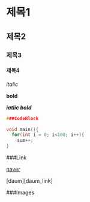 # 제목1
## 제목2
### 제목3
#### 제목4

*italic*

**bold**

***iatlic bold***

~~~c
###CodeBlock

void main(){
  for(int i = 0; i<100; i++){
    sum++;
}

~~~
###Link

[naver](https://www.naver.com)

[daum][daum_link]

[naver]: https://www.daum.net

###Images
